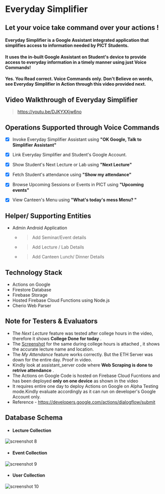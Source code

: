 # Everyday Simplifier 
## Let your voice take command over your actions !

#### Everyday Simplifier is a Google Assistant integrated application that simplifies access to information needed by PICT Students.
#### It uses the in-built Google Assistant on Student's device to provide access to everyday information in a timely manner using just Voice Commands!

#### Yes. You Read correct. Voice Commands only. Don't Believe on words, see Everyday Simplifier in Action through this video provided next.

## Video Walkthrough of Everyday Simplifier
> https://youtu.be/DJKYXXjw6no

## Operations Supported through Voice Commands

- [x] Invoke Everyday Simplifier Assistant using **"OK Google, Talk to Simplifier Assistant"**

- [x] Link Everyday Simplifier and Student's Google Account.

- [x] Show Student's Next Lecture or Lab using **"Next Lecture"**

- [x] Fetch Student's attendance using **"Show my attendance"**

- [x] Browse Upcoming Sessions or Events in PICT using **"Upcoming events"**

- [x] View Canteen's Menu using **"What's today's mess Menu? "**

## Helper/ Supporting Entities

- Admin Android Application
  -  > Add Seminar/Event details 
  -  > Add Lecture / Lab Details
  -  > Add Canteen Lunch/ Dinner Details

## Technology Stack

- Actions on Google
- Firestore Database
- Firebase Storage
- Hosted Firebase Cloud Functions using Node.js
- Cherio Web Parser

## Note for Testers & Evaluators

- The _Next Lecture_ feature was tested after college hours in the video, therefore it shows __College Done for today__ .
- The [Screenshot](https://image.ibb.co/dqzixe/Whats_App_Image_2018_08_17_at_07_03_15.jpg) for the same during college hours is attached  , it shows the accurate lecture name and location.
- The _My Attendance_ feature works correctly. But the ETH Server was down for the entire day. Proof in video.
- Kindly look at assistant_server code where __Web Scraping is done to retrive attendance__ .
- The Actions on Google Code is hosted on Firebase Cloud Fucntions and has been deployed __only on one device__ as shown in the video
- It requires entire one day to deploy Actions on Google on Alpha Testing mode.Kindly evaluate accordingly as it can run on developer's   Google Account only.
- Reference - https://developers.google.com/actions/dialogflow/submit

## Database Schema

- #### Lecture Collection

![screenshot 8](https://user-images.githubusercontent.com/42034989/44271557-4adc3000-a1ef-11e8-9692-29a4644f2995.png)

- #### Event Collection

![screenshot 9](https://user-images.githubusercontent.com/42034989/44271746-ca69ff00-a1ef-11e8-8c6e-dc64ea7dee6a.png)

- #### User Collection

![screenshot 10](https://user-images.githubusercontent.com/42034989/44271749-cdfd8600-a1ef-11e8-836b-ebb5a9da2cae.png)
